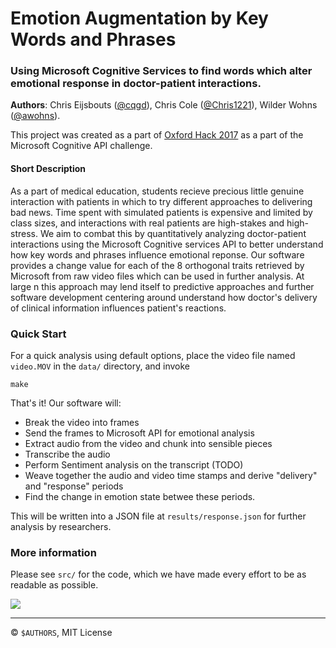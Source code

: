 # Emotion Augmentation by Key Words and Phrases
### Using Microsoft Cognitive Services to find words which alter emotional response in doctor-patient interactions. 

**Authors**: Chris Eijsbouts ([@cqgd](https://github.com/cqgd)), Chris Cole ([@Chris1221](https://github.com/Chris1221)), Wilder Wohns ([@awohns](https://github.com/awohns)).

This project was created as a part of [Oxford Hack 2017](http://oxfordhack.com/) as a part of the Microsoft Cognitive API challenge. 

#### Short Description

As a part of medical education, students recieve precious little genuine interaction with patients in which to try different approaches to delivering bad news. Time spent with simulated patients is expensive and limited by class sizes, and interactions with real patients are high-stakes and high-stress. We aim to combat this by quantitatively analyzing doctor-patient interactions using the Microsoft Cognitive services API to better understand how key words and phrases influence emotional reponse. Our software provides a change value for each of the 8 orthogonal traits retrieved by Microsoft from raw video files which can be used in further analysis. At large n this approach may lend itself to predictive approaches and further software development centering around understand how doctor's delivery of clinical information influences patient's reactions. 

### Quick Start

For a quick analysis using default options, place the video file named `video.MOV` in the `data/` directory, and invoke

```
make
```

That's it! Our software will:

- Break the video into frames
- Send the frames to Microsoft API for emotional analysis
- Extract audio from the video and chunk into sensible pieces
- Transcribe the audio
- Perform Sentiment analysis on the transcript (TODO) 
- Weave together the audio and video time stamps and derive "delivery" and "response" periods
- Find the change in emotion state betwee these periods. 

This will be written into a JSON file at `results/response.json` for further analysis by researchers. 

### More information

Please see `src/` for the code, which we have made every effort to be as readable as possible.  


![](http://oxfordhack.com/assets/img/logo%20microsoft.png)

---

© `$AUTHORS`, MIT License 


